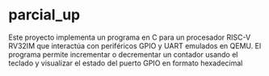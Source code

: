 # parcial_up
Este proyecto implementa un programa en C para un procesador RISC-V RV32IM que interactúa con periféricos GPIO y UART emulados en QEMU. El programa permite incrementar o decrementar un contador usando el teclado y visualizar el estado del puerto GPIO en formato hexadecimal
